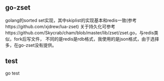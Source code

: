 ## go-zset
golang的sorted set实现，其中skiplist的实现基本和redis一致(参考https://github.com/xjdrew/lua-zset)
关于持久化可参考https://github.com/Skycrab/cham/blob/master/lib/zset/zset.go，与redis类似，fork后写文件，
不同的是redis是rdb格式，我使用的是json格式，由于选择多，在go-zset没有提供。

## test
go test
